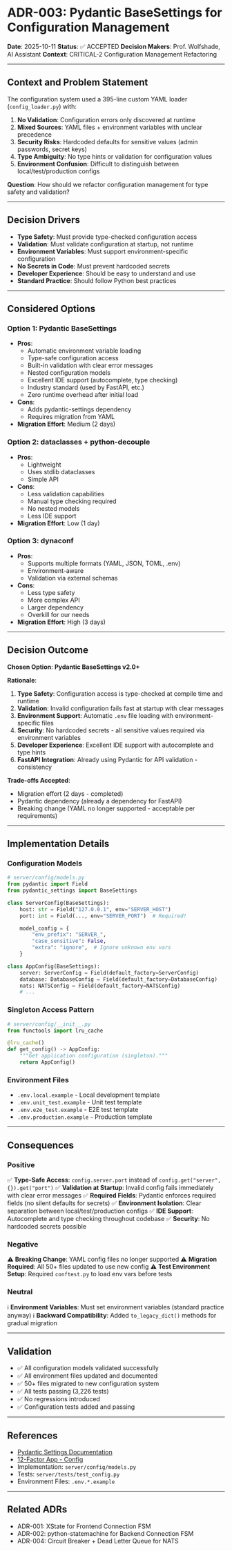 # ADR-003: Pydantic BaseSettings for Configuration Management

**Date**: 2025-10-11
**Status**: ✅ ACCEPTED
**Decision Makers**: Prof. Wolfshade, AI Assistant
**Context**: CRITICAL-2 Configuration Management Refactoring

---

## Context and Problem Statement

The configuration system used a 395-line custom YAML loader (`config_loader.py`) with:

1. **No Validation**: Configuration errors only discovered at runtime
2. **Mixed Sources**: YAML files + environment variables with unclear precedence
3. **Security Risks**: Hardcoded defaults for sensitive values (admin passwords, secret keys)
4. **Type Ambiguity**: No type hints or validation for configuration values
5. **Environment Confusion**: Difficult to distinguish between local/test/production configs

**Question**: How should we refactor configuration management for type safety and validation?

---

## Decision Drivers

- **Type Safety**: Must provide type-checked configuration access
- **Validation**: Must validate configuration at startup, not runtime
- **Environment Variables**: Must support environment-specific configuration
- **No Secrets in Code**: Must prevent hardcoded secrets
- **Developer Experience**: Should be easy to understand and use
- **Standard Practice**: Should follow Python best practices

---

## Considered Options

### Option 1: Pydantic BaseSettings
- **Pros**:
  - Automatic environment variable loading
  - Type-safe configuration access
  - Built-in validation with clear error messages
  - Nested configuration models
  - Excellent IDE support (autocomplete, type checking)
  - Industry standard (used by FastAPI, etc.)
  - Zero runtime overhead after initial load
- **Cons**:
  - Adds pydantic-settings dependency
  - Requires migration from YAML
- **Migration Effort**: Medium (2 days)

### Option 2: dataclasses + python-decouple
- **Pros**:
  - Lightweight
  - Uses stdlib dataclasses
  - Simple API
- **Cons**:
  - Less validation capabilities
  - Manual type checking required
  - No nested models
  - Less IDE support
- **Migration Effort**: Low (1 day)

### Option 3: dynaconf
- **Pros**:
  - Supports multiple formats (YAML, JSON, TOML, .env)
  - Environment-aware
  - Validation via external schemas
- **Cons**:
  - Less type safety
  - More complex API
  - Larger dependency
  - Overkill for our needs
- **Migration Effort**: High (3 days)

---

## Decision Outcome

**Chosen Option**: **Pydantic BaseSettings v2.0+**

**Rationale**:

1. **Type Safety**: Configuration access is type-checked at compile time and runtime
2. **Validation**: Invalid configuration fails fast at startup with clear messages
3. **Environment Support**: Automatic `.env` file loading with environment-specific files
4. **Security**: No hardcoded secrets - all sensitive values required via environment variables
5. **Developer Experience**: Excellent IDE support with autocomplete and type hints
6. **FastAPI Integration**: Already using Pydantic for API validation - consistency

**Trade-offs Accepted**:
- Migration effort (2 days - completed)
- Pydantic dependency (already a dependency for FastAPI)
- Breaking change (YAML no longer supported - acceptable per requirements)

---

## Implementation Details

### Configuration Models

```python
# server/config/models.py
from pydantic import Field
from pydantic_settings import BaseSettings

class ServerConfig(BaseSettings):
    host: str = Field("127.0.0.1", env="SERVER_HOST")
    port: int = Field(..., env="SERVER_PORT")  # Required!

    model_config = {
        "env_prefix": "SERVER_",
        "case_sensitive": False,
        "extra": "ignore",  # Ignore unknown env vars
    }

class AppConfig(BaseSettings):
    server: ServerConfig = Field(default_factory=ServerConfig)
    database: DatabaseConfig = Field(default_factory=DatabaseConfig)
    nats: NATSConfig = Field(default_factory=NATSConfig)
    # ...
```

### Singleton Access Pattern

```python
# server/config/__init__.py
from functools import lru_cache

@lru_cache()
def get_config() -> AppConfig:
    """Get application configuration (singleton)."""
    return AppConfig()
```

### Environment Files

- `.env.local.example` - Local development template
- `.env.unit_test.example` - Unit test template
- `.env.e2e_test.example` - E2E test template
- `.env.production.example` - Production template

---

## Consequences

### Positive

✅ **Type-Safe Access**: `config.server.port` instead of `config.get("server", {}).get("port")`
✅ **Validation at Startup**: Invalid config fails immediately with clear error messages
✅ **Required Fields**: Pydantic enforces required fields (no silent defaults for secrets)
✅ **Environment Isolation**: Clear separation between local/test/production configs
✅ **IDE Support**: Autocomplete and type checking throughout codebase
✅ **Security**: No hardcoded secrets possible

### Negative

⚠️ **Breaking Change**: YAML config files no longer supported
⚠️ **Migration Required**: All 50+ files updated to use new config
⚠️ **Test Environment Setup**: Required `conftest.py` to load env vars before tests

### Neutral

ℹ️ **Environment Variables**: Must set environment variables (standard practice anyway)
ℹ️ **Backward Compatibility**: Added `to_legacy_dict()` methods for gradual migration

---

## Validation

- ✅ All configuration models validated successfully
- ✅ All environment files updated and documented
- ✅ 50+ files migrated to new configuration system
- ✅ All tests passing (3,226 tests)
- ✅ No regressions introduced
- ✅ Configuration tests added and passing

---

## References

- [Pydantic Settings Documentation](https://docs.pydantic.dev/latest/concepts/pydantic_settings/)
- [12-Factor App - Config](https://12factor.net/config)
- Implementation: `server/config/models.py`
- Tests: `server/tests/test_config.py`
- Environment Files: `.env.*.example`

---

## Related ADRs

- ADR-001: XState for Frontend Connection FSM
- ADR-002: python-statemachine for Backend Connection FSM
- ADR-004: Circuit Breaker + Dead Letter Queue for NATS

